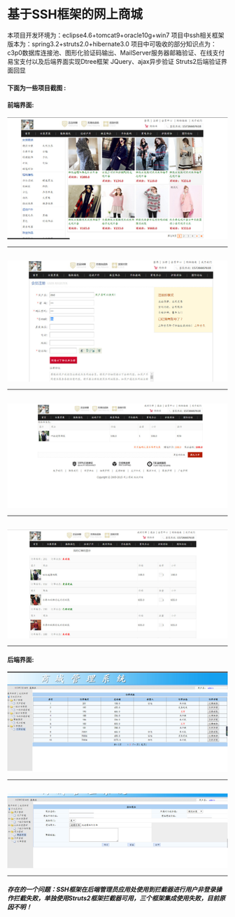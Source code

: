 <h1>基于SSH框架的网上商城 </h1>
本项目开发环境为：eclipse4.6+tomcat9+oracle10g+win7     
项目中ssh相关框架版本为：spring3.2+struts2.0+hibernate3.0
项目中可吸收的部分知识点为：c3p0数据库连接池、图形化验证码输出、MailServer服务器邮箱验证、在线支付易宝支付以及后端界面实现Dtree框架
 JQuery、ajax异步验证 Struts2后端验证界面回显
<h4>下面为一些项目截图 :</h4>    
<h4>前端界面:</h4>  

![](https://github.com/BK120/SSHShop/blob/master/screenshot/f1.jpg)<hr/>  
![](https://github.com/BK120/SSHShop/blob/master/screenshot/f2.jpg)<hr/>   
![](https://github.com/BK120/SSHShop/blob/master/screenshot/f3.jpg)<hr/>  
![](https://github.com/BK120/SSHShop/blob/master/screenshot/f4.jpg)<hr/>  
<h4>后端界面:</h4>   

![](https://github.com/BK120/SSHShop/blob/master/screenshot/f5.jpg)<hr/>  
![](https://github.com/BK120/SSHShop/blob/master/screenshot/f6.jpg)<hr/>  
<h5>存在的一个问题：SSH框架在后端管理员应用处使用到拦截器进行用户非登录操作拦截失败，单独使用Struts2框架拦截器可用，三个框架集成使用失败，目前原因不明！</h5> 